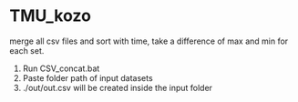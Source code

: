 # TMU_kozo
merge all csv files and sort with time,
take a difference of max and min for each set.

1. Run CSV_concat.bat
2. Paste folder path of input datasets
3. ./out/out.csv will be created inside the input folder
